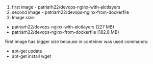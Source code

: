 1. first image - patriarh22/devops-nginx-with-alotlayers
2. second image - patriarh22/devops-nginx-from-dockerfile
3. Image size:
  - patriarh22/devops-nginx-with-alotlayers (227 MB)
  - patriarh22/devops-nginx-from-dockerfile (182.8 MB)

First image has bigger size because in conteiner was used commands:
  - apt-get update
  - apt-get install wget
